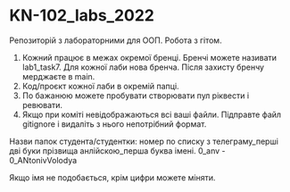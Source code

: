 # KN-102_labs_2022
Репозиторій з лабораторними для ООП.
Робота з гітом.
1. Кожний працює в межах окремої бренці. Бренчі можете називати lab1_task7. Для кожної лаби нова бренча. Після захисту бренчу мерджаєте в main.
2. Код/проєкт кожної лаби в окремій папці.
3. По бажанюю можете пробувати створювати пул ріквести і ревювати.
4. Якщо при коміті невідображаються всі ваші файли. Підправте файл gitignore і видаліть з нього непотрібний формат.

Назви папок студента/студентки:
номер по списку з телеграму_перші дві буки прізвища анлійскою_перша буква імені.
0_anv - 0_ANtonivVolodya

Якщо імя не подобається, крім цифри можете міняти.
